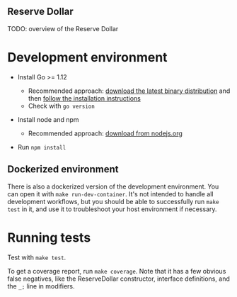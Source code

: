 Reserve Dollar
---

TODO: overview of the Reserve Dollar

# Development environment

- Install Go >= 1.12
    - Recommended approach: [download the latest binary distribution](https://golang.org/dl/) and then [follow the installation instructions](https://golang.org/doc/install#install)
    - Check with `go version`

- Install node and npm
    - Recommended approach: [download from nodejs.org](https://nodejs.org/en/)

- Run `npm install`

## Dockerized environment

There is also a dockerized version of the development environment. You can open it with `make run-dev-container`. It's not intended to handle all development workflows, but you should be able to successfully run `make test` in it, and use it to troubleshoot your host environment if necessary.

# Running tests

Test with `make test`.

To get a coverage report, run `make coverage`. Note that it has a few obvious false negatives, like the ReserveDollar constructor, interface definitions, and the `_;` line in modifiers.
